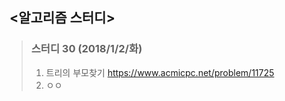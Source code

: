 ##  <알고리즘 스터디>
>### 스터디 30 (2018/1/2/화)
>	1. 트리의 부모찾기
>	https://www.acmicpc.net/problem/11725
>	2. ㅇㅇ
